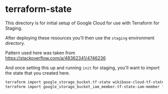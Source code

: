 # terraform-state

This directory is for initial setup of Google Cloud for use with Terraform for Staging.

After deploying these resources you'll then use the `staging` environment directory.

Pattern used here was taken from https://stackoverflow.com/a/48362341/4746236

And once setting this up and running `init` for staging, you'll want to import the state that you created here.

```sh
terraform import google_storage_bucket.tf-state wikibase-cloud-tf-state-staging
terraform import google_storage_bucket_iam_member.tf-state-iam-member "wikibase-cloud-tf-state-staging roles/storage.objectAdmin user:adam.shorland@wikimedia.de"
```